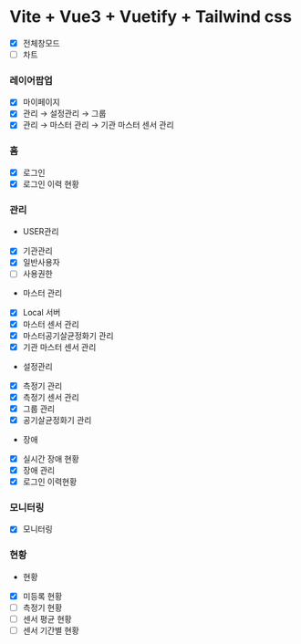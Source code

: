 # Vite + Vue3 + Vuetify + Tailwind css

- [x] 전체창모드
- [ ] 차트

### 레이어팝업
- [x] 마이페이지
- [x] 관리 → 설정관리 → 그룹
- [x] 관리 → 마스터 관리 → 기관 마스터 센서 관리

### 홈
- [x] 로그인
- [x] 로그인 이력 현황
### 관리
- USER관리
- [x] 기관관리
- [x] 일반사용자
- [ ] 사용권한
- 마스터 관리
- [x] Local 서버
- [x] 마스터 센서 관리
- [x] 마스터공기살균정화기 관리
- [x] 기관 마스터 센서 관리
- 설정관리
- [x] 측정기 관리
- [x] 측정기 센서 관리
- [x] 그룹 관리
- [x] 공기살균정화기 관리
- 장애
- [x] 실시간 장애 현황
- [x] 장애 관리
- [x] 로그인 이력현황
### 모니터링
- [x] 모니터링
### 현황
- 현황
- [x] 미등록 현황
- [ ] 측정기 현황
- [ ] 센서 평균 현황
- [ ] 센서 기간별 현황